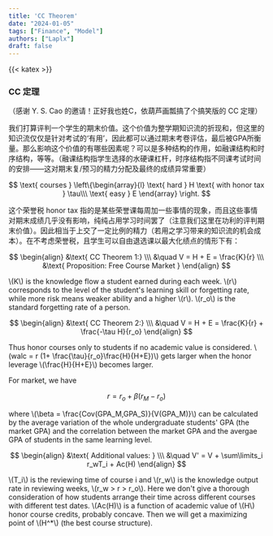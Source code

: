 ```yaml
---
title: 'CC Theorem'
date: "2024-01-05"
tags: ["Finance", "Model"]
authors: ["Laplx"]
draft: false
---
```

{{< katex >}}
### CC 定理

（感谢 Y. S. Cao 的邀请！正好我也姓C，依葫芦画瓢搞了个搞笑版的 CC 定理）

我们打算评判一个学生的期末价值。这个价值为整学期知识流的折现和，但这里的知识流仅仅是针对考试的‘有用’，因此都可以通过期末考卷评估，最后被GPA所衡量。那么影响这个价值的有哪些因素呢？可以是多种结构的作用，如融课结构和时序结构，等等。（融课结构指学生选择的水硬课杠杆，时序结构指不同课考试时间的安排——这对期末复/预习的精力分配及最终的成绩异常重要）

$$
\text{ courses } \left\{\begin{array}{l}
\text{ hard } H \text{ with honor tax } \tau\\\
\text{ easy } E
\end{array} \right.
$$

这个荣誉税 honor tax 指的是某些荣誉课每周加一些事情的现象，而且这些事情对期末成绩几乎没有影响，纯纯占用学习时间罢了（注意我们这里在功利的评判期末价值）。因此相当于上交了一定比例的精力（若用之学习带来的知识流的机会成本）。在不考虑荣誉税，且学生可以自由退选课以最大化绩点的情形下有：

$$
\begin{align}
&\text{ CC Theorem 1:} \\\
&\quad V = H + E = \frac{K}{r} \\\
&\text{ Proposition: Free Course Market }
\end{align}
$$

\\(K\\) is the knowledge flow a student earned during each week. \\(r\\) corresponds to the level of the student's learning skill or forgetting rate, while more risk means weaker ability and a higher \\(r\\).  \\(r_o\\) is the standard forgetting rate of a person.

$$
\begin{align}
&\text{ CC Theorem 2:} \\\
&\quad V = H + E = \frac{K}{r} + \frac{-\tau H}{r_o}
\end{align}
$$

Thus honor courses only to students if no academic value is considered. \\(walc = r (1+ \frac{\tau}{r_o}\frac{H}{H+E})\\) gets larger when the honor leverage \\(\frac{H}{H+E}\\) becomes larger.

For market, we have

$$
r = r_o + \beta(r_M-r_o)
$$

where \\(\beta = \frac{Cov(GPA_M,GPA_S)}{V(GPA_M)}\\) can be calculated by the average variation of the whole undergraduate students' GPA (the market GPA) and the correlation between the market GPA and the avergae GPA of students in the same learning level.

$$
\begin{align}
&\text{ Additional values: } \\\
&\quad V' = V + \sum\limits_i r_wT_i + Ac(H)
\end{align}
$$

\\(T_i\\) is the reviewing time of course i and \\(r_w\\) is the knowledge output rate in reviewing weeks, \\(r_w > r > r_o\\). Here we don't give a thorough consideration of how students arrange their time across different courses with different test dates. \\(Ac(H)\\) is a function of academic value of \\(H\\) honor course credits, probably concave. Then  we will get a maximizing point of \\(H^*\\) (the best course structure).
